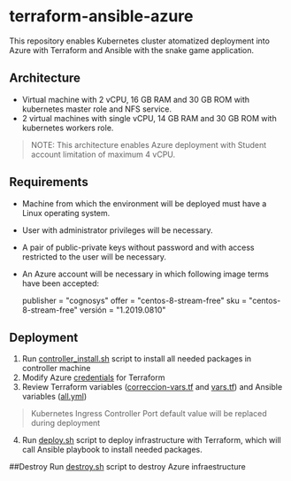 # terraform-ansible-azure
This repository enables Kubernetes cluster atomatized deployment into Azure with Terraform and Ansible with the snake game application.

## Architecture
- Virtual machine with 2 vCPU, 16 GB RAM and 30 GB ROM with kubernetes master role and NFS service.
- 2 virtual machines with single vCPU, 14 GB RAM and 30 GB ROM with kubernetes workers role.

> NOTE: This architecture enables Azure deployment with Student account limitation of maximum 4 vCPU.

## Requirements
- Machine from which the environment will be deployed must have a Linux operating system.
- User with administrator privileges will be necessary.
- A pair of public-private keys without password and with access restricted to the user will be necessary.
- An Azure account will be necessary in which following image terms have been accepted:
    
    publisher	 = "cognosys"
    offer	= "centos-8-stream-free"
    sku	= "centos-8-stream-free"
    versión	= "1.2019.0810"

## Deployment
1. Run [controller_install.sh](controller_install.sh) script to install all needed packages in controller machine
2. Modify Azure [credentials](terraform/credentials.tf) for Terraform
3. Review Terraform variables \([correccion-vars.tf](terraform/correccion-vars.tf) and [vars.tf](terraform/vars.tf)\) and Ansible variables \([all.yml](ansible/group_vars/all.yml)\)
  > Kubernetes Ingress Controller Port default value will be replaced during deployment
4. Run [deploy.sh](deploy.sh) script to deploy infrastructure with Terraform, which will call Ansible playbook to install needed packages.

##Destroy
Run [destroy.sh](destroy.sh) script to destroy Azure infraestructure
